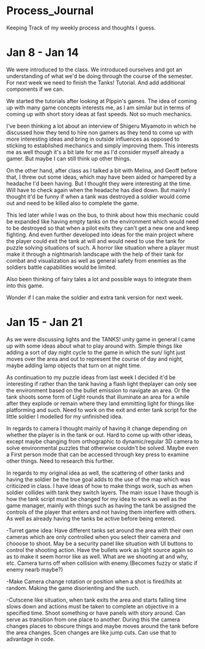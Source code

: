 # Process_Journal
Keeping Track of my weekly process and thoughts I guess.

# Jan 8 - Jan 14

We were introduced to the class. We introduced ourselves and got an understanding of what we'd be doing through the course of the semester. For next week we need to finish the Tanks! Tutorial. And add additional components if we can.

We started the tutorials after looking at Pippin's games. The idea of coming up with many game concepts interests me, as I am similar but in terms of coming up with short story ideas at fast speeds. Not so much mechanics.

I've been thinking a lot about an interview of Shigeru Miyamoto in which he discussed how they tend to hire non gamers as they tend to come up with more interesting ideas and bring in outside influences as opposed to sticking to established mechanics and simply improving them. This interests me as well though it's a bit late for me as I'd consider myself already a gamer. But maybe I can still think up other things.

On the other hand, after class as I talked a bit with Melina, and Geoff before that, I threw out some ideas, which may have been aided or hampered by a headache I'd been having. But I thought they were interesting at the time. Will have to check again when the headache has died down. But mainly I thought it'd be funny if when a tank was destroyed a soldier would come out and need to be killed also to complete the game.

This led later while I was on the bus, to think about how this mechanic could be expanded like having empty tanks on the environment which would need to be destroyed so that when a pilot exits they can't get a new one and keep fighting. And even further developed into ideas for the main project where the player could exit the tank at will and would need to use the tank for puzzle solving situations of such. A horror like situation where a player must make it through a nightmarish landscape with the help of their tank for combat and visualization as well as general safety from enemies as the soldiers battle capabilities would be limited.

Also been thinking of fairy tales a lot and possible ways to integrate them into this game.

Wonder if I can make the soldier and extra tank version for next week.

# Jan 15 - Jan 21

As we were discussing lights and the TANKS! unity game in general I came up with some ideas about what to play around with. Simple things like adding a sort of day night cycle to the game in which the sun/ light just moves over the area and out to represent the course of day and night, maybe adding lamp objects that turn on at night time.

As continuation to my puzzle ideas from last week I decided it'd be interesting if rather than the tank having a flash light theplayer can only see the environment based on the bullet emission to navigate an area. Or the tank shoots some form of Light rounds that illuminate an area for a while after they explode or remain where they land emmitting light for things like platforming and such. Need to work on the exit and enter tank script for the little soldier I modelled for my unfinished idea. 

In regards to camera I thought mainly of having it change depending on whether the player is in the tank or out. Hard to come up with other ideas, except maybe changing from orthographic to dynamic/regular 3D camera to solve environmental puzzles that otherwise couldn't be solved. Maybe even a First person mode that can be accessed through key press to examine other things. Need to research this further.

In regards to my original idea as well, the scattering of other tanks and having the soldier be the true goal adds to the use of the map which was criticized in class. I have ideas of how to make things work, such as when soldier collides with tank they switch layers. The main issue I have though is how the tank script must be changed for my idea to work as well as the game manager, mainly with things such as having the tank be assigned the controls of the player that enters and not having them interfere with others. As well as already having the tanks be active before being entered.

-Turret game idea: Have different tanks set around the area with their own cameras which are only controlled when you select their camera and chooose to shoot. May be a security panel like situation with UI buttons to control the shooting action. Have the bullets work as light source again so as to make it seem horror like as well. What are we shooting at and why, etc. Camera turns off when collision with enemy.(Becomes fuzzy or static if enemy nearb maybe?)

-Make Camera change rotation or position when a shot is fired/hits at random. Making the game disorienting and the such.

-Cutscene like situation, when tank exits the area and starts falling time slows down and actions must be taken to complete an objective in a specified time. Shoot something or have panels with story around. Can serve as transition from one place to another. During this the camera changes places to obscure things and maybe moves around the tank before the area changes. Scen changes are like jump cuts. Can use that to advantage in code.
